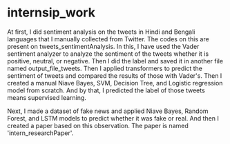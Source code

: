 # internsip_work
At first, I did sentiment analysis on the tweets in Hindi and Bengali languages that I manually collected from Twitter. The codes on this are present on tweets_sentimentAnalysis.
In this, I have used the Vader sentiment analyzer to analyze the sentiment of the tweets whether it is positive, neutral, or negative. Then I did the label and saved it in another file named output_file_tweets.
Then I applied transformers to predict the sentiment of tweets and compared the results of those with Vader's.
Then I created a manual Niave Bayes, SVM, Decision Tree, and Logistic regression model from scratch. And by that, I predicted the label of those tweets means supervised learning.

Next, I made a dataset of fake news and applied Niave Bayes, Random Forest, and LSTM models to predict whether it was fake or real. And then I created a paper based on this observation. The paper is named 'intern_researchPaper'.
